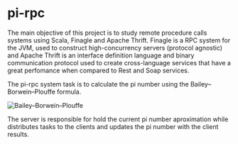 # pi-rpc

The main objective of this project is to study remote procedure calls systems using Scala, Finagle and Apache Thrift. Finagle is a RPC system for the JVM, used to construct high-concurrency servers (protocol agnostic) and Apache Thrift is an interface definition language and binary communication protocol used to create cross-language services that have a great perfomance when compared to Rest and Soap services.

The pi-rpc system task is to calculate the pi number using the Bailey–Borwein–Plouffe formula. 

<img src="https://drive.google.com/file/d/1wvDiP52a_4aAqy5GOrgNe9q9cTOI5GOW/view?usp=sharing" title="Bailey–Borwein–Plouffe"/>

The server is responsible for hold the current pi number aproximation while distributes tasks to the clients and updates the pi number with the client results.